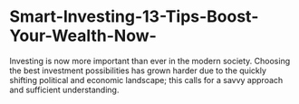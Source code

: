 # Smart-Investing-13-Tips-Boost-Your-Wealth-Now-
Investing is now more important than ever in the modern society. Choosing the best investment possibilities has grown harder due to the quickly shifting political and economic landscape; this calls for a savvy approach and sufficient understanding.

